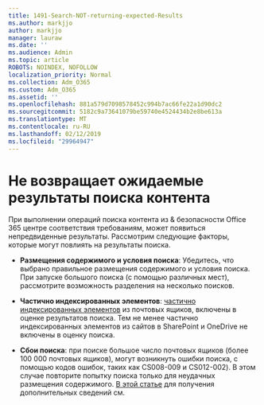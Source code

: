 ```yaml
---
title: 1491-Search-NOT-returning-expected-Results
ms.author: markjjo
author: markjjo
manager: lauraw
ms.date: ''
ms.audience: Admin
ms.topic: article
ROBOTS: NOINDEX, NOFOLLOW
localization_priority: Normal
ms.collection: Adm_O365
ms.custom: Adm_O365
ms.assetid: ''
ms.openlocfilehash: 881a579d7098578452c994b7ac66fe22a1d90dc2
ms.sourcegitcommit: 5182c9a73641079be59740e4524434b2e8be613a
ms.translationtype: MT
ms.contentlocale: ru-RU
ms.lasthandoff: 02/12/2019
ms.locfileid: "29964947"
---
```

# <a name="content-search-not-returning-expected-results"></a>Не возвращает ожидаемые результаты поиска контента

При выполнении операций поиска контента из & безопасности Office 365 центре соответствия требованиям, может появиться непредвиденные результаты. Рассмотрим следующие факторы, которые могут повлиять на результаты поиска.

- **Размещения содержимого и условия поиска**: Убедитесь, что выбрано правильное размещения содержимого и условия поиска. При запуске большого поиска (с помощью различных мест), рассмотрите возможность разделения на несколько поисков.

- **Частично индексированных элементов**: [частично индексированных элементов](https://docs.microsoft.com/office365/securitycompliance/partially-indexed-items-in-content-search) из почтовых ящиков, включены в оценке результатов поиска. Тем не менее частично индексированных элементов из сайтов в SharePoint и OneDrive не включены в оценку поиска.

- **Сбои поиска**: при поиске большое число почтовых ящиков (более 100 000 почтовых ящиков), могут возникнуть ошибки поиска, с помощью кодов ошибок, таких как CS008-009 и CS012-002). В этом случае повторите попытку поиска только для неудачных размещения содержимого. [В этой статье](https://docs.microsoft.com/office365/securitycompliance/retry-failed-content-search) для получения дополнительных сведений см.
